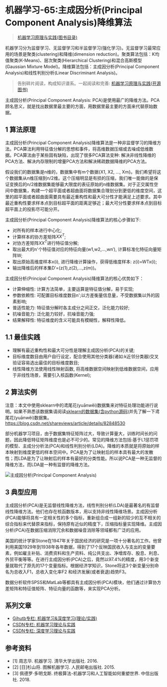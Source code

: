# 机器学习-65:主成因分析(Principal Component Analysis)降维算法

> [机器学习原理与实践(图书目录)](https://blog.csdn.net/shareviews/article/details/83030331)

机器学习分为监督学习、无监督学习和半监督学习(强化学习)。无监督学习最常应用的场景是聚类(clustering)和降维(dimension reduction)。聚类算法包括：K均值聚类(K-Means)、层次聚类(Hierarchical Clustering)和混合高斯模型(Gaussian Mixture Model)。降维算法包括：主成因分析(Principal Component Analysis)和线性判别分析(Linear Discriminant Analysis)。

> 告别碎片阅读，构成知识谱系。一起阅读和完善: [机器学习原理与实践(开源图书)](https://github.com/media-tm/MTOpenML)

主成因分析(Principal Component Analysis: PCA)是使用最广的降维方法。PCA顾名思义，就是找出数据里最主要的方面，用数据里最主要的方面来代替原始数据。

## 1 算法原理

主成因分析(Principal Component Analysis)降维算法是一种非监督学习的降维方法。PCA算法利用特征值分解的思想和事件，将高维数据压缩或去噪成低维数据。PCA算法由于某些固有缺陷，出现了很多PCA算法变种: 解决非线性降维的PCA方法、解决内存限制的增量PCA方法和解决稀疏数据降维的PCA方法。

假设我们的数据集是n维的，数据集中有m个数据{X1, X2, ..., Xm}。我们希望将这个数据集从n维压缩到n/2维。这个压缩明显是有损的压缩，我们唯一能做的是保证变换后的n/2维数据集能够最大限度的表征原始的n维数据集。对于正交属性空间中数据集，构建一个超平面或者超曲面将数据集合理划分到更低的维度空间，这里的超平面或者超曲面需要具有最近重构性和最大可分性才能满足上述要求。其中最近重构性要求样本点到目标超平面的距离足够近；最大可分性要求样本点到目标超平面上的投影尽可能分开。

主成因分析(Principal Component Analysis)降维算法的核心步骤如下:

- 对所有的样本进行中心化;
- 计算样本的协方差矩阵$XX^T$;
- 对协方差矩阵$XX^T$进行特征值分解;
- 取出最大的n'个特征值对应的特征向量(w1,w2,...,wn′), 计算标准化特征向量矩阵W;
- 取出原始高维度样本x(i), 进行降维计算操作，获得低维度样本: z(i)=WTx(i);
- 输出降维后的样本集D′=(z(1),z(2),...,z(m))。

主成因分析(Principal Component Analysis)降维算法的核心优势如下：

- 计算伸缩性: 计算方法简单，主要运算是特征值分解，易于实现;
- 参数依赖性: 可配置目标维度数目n';以方差衡量信息量，不受数据集以外的因素影响;
- 普适性能力: 特征值分解时各主成分之间正交，泛化能力较好;
- 抗噪音能力: 泛化能力较好，抗噪音能力强;
- 结果解释性: 特征维度的含义可能具有模糊性，解释性降低。

## 1.1 最佳实践

- 理解有最近重构性和最大可分性是理解主成因分析(PCA)的关键;
- 目标维度数目由用户自行设定，配合使用其他分类器(诸如:k近邻分类器)交叉验证容易选出最佳的目标维度数目;
- 线性降维方法使用线性映射函数, 将高维数据空间映射到低维数据空间，应用于非线性场景，需要引入核函数(Kernel);

## 2 算法实例

注意：本文中使用sklearn中的鸢尾花(yuānwěi)数据集来对特征处理功能进行说明。如果不熟悉该数据集请阅读[sklearn的数据集(含python源码)](./71-sklearn-dataset.md)并先了解一下鸢尾花(yuānwěi)数据集。
https://blog.csdn.net/shareviews/article/details/82848530

部分机器学习项目，由于数据集特征矩阵过大，导致计算量大，训练时间长的问题，因此降低特征矩阵维度也是必不可少的。常见的降维方法包括:基于L1惩罚项的模型、主成分分析法(PCA)和线性判别分析(LDA)。降维的本质就是将原始的样本映射到维度更低的样本空间中。PCA是为了让映射后的样本具有最大的发散性；而LDA是为了让映射后的样本有最好的分类性能。所以说PCA是一种无监督的降维方法，而LDA是一种有监督的降维方法。

![主成因分析(Principal Component Analysis)](65-sklearn-dimen-reduce-principal-component-analysis.png)

## 3 典型应用

主成因分析(PCA)是无监督线性降维方法，线性判别分析(LDA)是最著名的有监督线性降维方法。他们也存在核函数版本，用以支持非线性降维场景。主成因分析(PCA)能够将具有一定相关性的多个指标，重新组合成一组新的较少的互不相关的综合指标来代替原来指标，保持原有近似的精度下，压缩指标量实现降维。主成因分析(PCA)在数据压缩消除冗余和数据噪音消除等领域都有广泛的应用。

美国的统计学家Stone在1947年关于国民经济的研究是一项十分著名的工作。他曾利用美国1929年到1938年各年数据，得到了17个反映国民收入与支出的变量要素，例如雇主补贴、消费资料和生产资料、纯公共支出、净增库存、股息、利息、外贸平衡等等。在进行主成因分析(PCA)之后，竟然以97.4%的精度，用3个新变量就取代了原先的17个变量指标。根据经济学知识，Stone将这3个新变量分别命名为总收入F1，总收入变化率F2 和经济发展(或者衰退)趋势F3。

数据分析软件SPSS和MatLab等都具有主成因分析(PCA)模块，他们通过计算协方差矩阵和特征值矩阵、特征向量的函数等，来实现PCA分析。

## 系列文章

- [Gihutb专栏: 机器学习&深度学习(理论/实践)](https://github.com/media-tm/MTOpenML)
- [CSDN专栏: 机器学习理论与实践](https://blog.csdn.net/column/details/27839.html)
- [CSDN专栏: 深度学习理论与实践](https://blog.csdn.net/column/details/27839.html)

## 参考资料

- [1] 周志华. 机器学习. 清华大学出版社. 2016.
- [2] [日]杉山将. 图解机器学习. 人民邮电出版社. 2015.
- [3] 佩德罗·多明戈斯. 终极算法-机器学习和人工智能如何重塑世界. 中信出版社. 2018.